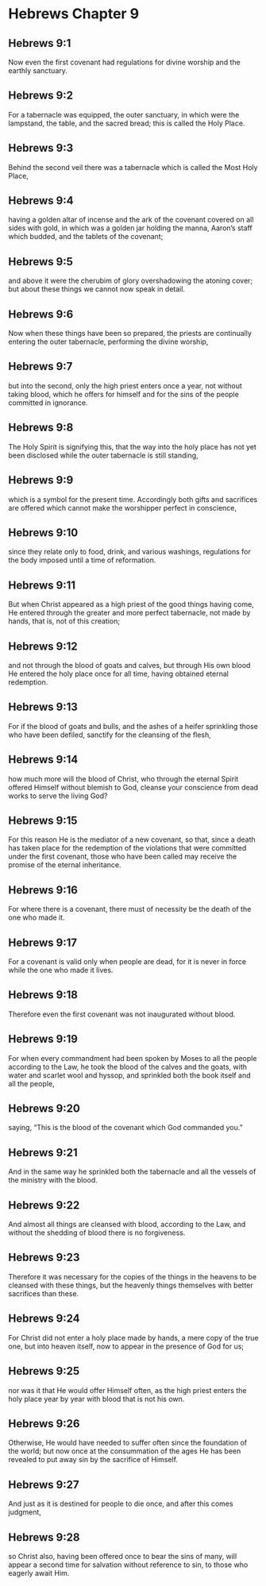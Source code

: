 # Hebrews Chapter 9

## Hebrews 9:1

Now even the first covenant had regulations for divine worship and the earthly sanctuary.

## Hebrews 9:2

For a tabernacle was equipped, the outer sanctuary, in which were the lampstand, the table, and the sacred bread; this is called the Holy Place.

## Hebrews 9:3

Behind the second veil there was a tabernacle which is called the Most Holy Place,

## Hebrews 9:4

having a golden altar of incense and the ark of the covenant covered on all sides with gold, in which was a golden jar holding the manna, Aaron’s staff which budded, and the tablets of the covenant;

## Hebrews 9:5

and above it were the cherubim of glory overshadowing the atoning cover; but about these things we cannot now speak in detail.

## Hebrews 9:6

Now when these things have been so prepared, the priests are continually entering the outer tabernacle, performing the divine worship,

## Hebrews 9:7

but into the second, only the high priest enters once a year, not without taking blood, which he offers for himself and for the sins of the people committed in ignorance.

## Hebrews 9:8

The Holy Spirit is signifying this, that the way into the holy place has not yet been disclosed while the outer tabernacle is still standing,

## Hebrews 9:9

which is a symbol for the present time. Accordingly both gifts and sacrifices are offered which cannot make the worshipper perfect in conscience,

## Hebrews 9:10

since they relate only to food, drink, and various washings, regulations for the body imposed until a time of reformation.

## Hebrews 9:11

But when Christ appeared as a high priest of the good things having come, He entered through the greater and more perfect tabernacle, not made by hands, that is, not of this creation;

## Hebrews 9:12

and not through the blood of goats and calves, but through His own blood He entered the holy place once for all time, having obtained eternal redemption.

## Hebrews 9:13

For if the blood of goats and bulls, and the ashes of a heifer sprinkling those who have been defiled, sanctify for the cleansing of the flesh,

## Hebrews 9:14

how much more will the blood of Christ, who through the eternal Spirit offered Himself without blemish to God, cleanse your conscience from dead works to serve the living God?

## Hebrews 9:15

For this reason He is the mediator of a new covenant, so that, since a death has taken place for the redemption of the violations that were committed under the first covenant, those who have been called may receive the promise of the eternal inheritance.

## Hebrews 9:16

For where there is a covenant, there must of necessity be the death of the one who made it.

## Hebrews 9:17

For a covenant is valid only when people are dead, for it is never in force while the one who made it lives.

## Hebrews 9:18

Therefore even the first covenant was not inaugurated without blood.

## Hebrews 9:19

For when every commandment had been spoken by Moses to all the people according to the Law, he took the blood of the calves and the goats, with water and scarlet wool and hyssop, and sprinkled both the book itself and all the people,

## Hebrews 9:20

saying, “This is the blood of the covenant which God commanded you.”

## Hebrews 9:21

And in the same way he sprinkled both the tabernacle and all the vessels of the ministry with the blood.

## Hebrews 9:22

And almost all things are cleansed with blood, according to the Law, and without the shedding of blood there is no forgiveness.

## Hebrews 9:23

Therefore it was necessary for the copies of the things in the heavens to be cleansed with these things, but the heavenly things themselves with better sacrifices than these.

## Hebrews 9:24

For Christ did not enter a holy place made by hands, a mere copy of the true one, but into heaven itself, now to appear in the presence of God for us;

## Hebrews 9:25

nor was it that He would offer Himself often, as the high priest enters the holy place year by year with blood that is not his own.

## Hebrews 9:26

Otherwise, He would have needed to suffer often since the foundation of the world; but now once at the consummation of the ages He has been revealed to put away sin by the sacrifice of Himself.

## Hebrews 9:27

And just as it is destined for people to die once, and after this comes judgment,

## Hebrews 9:28

so Christ also, having been offered once to bear the sins of many, will appear a second time for salvation without reference to sin, to those who eagerly await Him.
